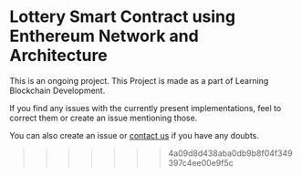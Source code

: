 
# Lottery Smart Contract using Enthereum Network and Architecture

This is an ongoing project.
This Project is made as a part of Learning  Blockchain Development. 

If you find any issues with the currently present implementations, feel to correct them or create an issue mentioning those.

You can also create an issue or [contact us](https://github.com/Roshan13046) if you have any doubts.
>>>>>>> 4a09d8d438aba0db9b8f04f349397c4ee00e9f5c
